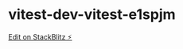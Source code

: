 # vitest-dev-vitest-e1spjm

[Edit on StackBlitz ⚡️](https://stackblitz.com/edit/vitest-dev-vitest-e1spjm)